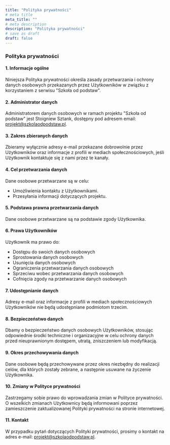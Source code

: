 ```yaml
---
title: "Polityka prywatności"
# meta title
meta_title: ""
# meta description
description: "Polityka prywatności"
# save as draft
draft: false
---
```


### Polityka prywatności

#### 1. Informacje ogólne

Niniejsza Polityka prywatności określa zasady przetwarzania i ochrony danych osobowych przekazanych przez Użytkowników w związku z korzystaniem z serwisu "Szkoła od podstaw".

#### 2. Administrator danych

Administratorem danych osobowych w ramach projektu "Szkoła od podstaw" jest Stoigniew Sztank, dostępny pod adresem email: projekt@szkolaodpodstaw.pl.

#### 3. Zakres zbieranych danych

Zbieramy wyłącznie adresy e-mail przekazane dobrowolnie przez Użytkowników oraz informacje z profili w mediach społecznościowych, jeśli Użytkownik kontaktuje się z nami przez te kanały.

#### 4. Cel przetwarzania danych

Dane osobowe przetwarzane są w celu:

- Umożliwienia kontaktu z Użytkownikami.
- Przesyłania informacji dotyczących projektu.

#### 5. Podstawa prawna przetwarzania danych

Dane osobowe przetwarzane są na podstawie zgody Użytkownika.

#### 6. Prawa Użytkowników

Użytkownik ma prawo do:

- Dostępu do swoich danych osobowych
- Sprostowania danych osobowych
- Usunięcia danych osobowych
- Ograniczenia przetwarzania danych osobowych
- Sprzeciwu wobec przetwarzania danych osobowych
- Cofnięcia zgody na przetwarzanie danych osobowych

#### 7. Udostępnianie danych

Adresy e-mail oraz informacje z profili w mediach społecznościowych Użytkowników nie będą udostępniane podmiotom trzecim.

#### 8. Bezpieczeństwo danych

Dbamy o bezpieczeństwo danych osobowych Użytkowników, stosując odpowiednie środki techniczne i organizacyjne w celu ochrony danych przed nieuprawnionym dostępem, utratą, zniszczeniem lub modyfikacją.

#### 9. Okres przechowywania danych

Dane osobowe będą przechowywane przez okres niezbędny do realizacji celów, dla których zostały zebrane, a następnie usuwane na życzenie Użytkownika.

#### 10. Zmiany w Polityce prywatności

Zastrzegamy sobie prawo do wprowadzania zmian w Polityce prywatności. O wszelkich zmianach Użytkownicy będą informowani poprzez zamieszczenie zaktualizowanej Polityki prywatności na stronie internetowej.

#### 11. Kontakt

W przypadku pytań dotyczących Polityki prywatności, prosimy o kontakt na adres e-mail: projekt@szkolaodpodstaw.pl.
